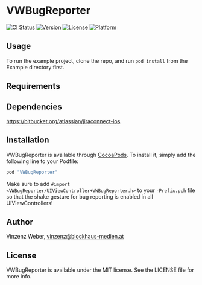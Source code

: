 # VWBugReporter

[![CI Status](http://img.shields.io/travis/vinzenzweber/VWBugReporter.svg?style=flat)](https://travis-ci.org/vinzenzweber/VWBugReporter)
[![Version](https://img.shields.io/cocoapods/v/VWBugReporter.svg?style=flat)](http://cocoapods.org/pods/VWBugReporter)
[![License](https://img.shields.io/cocoapods/l/VWBugReporter.svg?style=flat)](http://cocoapods.org/pods/VWBugReporter)
[![Platform](https://img.shields.io/cocoapods/p/VWBugReporter.svg?style=flat)](http://cocoapods.org/pods/VWBugReporter)

## Usage

To run the example project, clone the repo, and run `pod install` from the Example directory first.

## Requirements

## Dependencies

https://bitbucket.org/atlassian/jiraconnect-ios

## Installation

VWBugReporter is available through [CocoaPods](http://cocoapods.org). To install
it, simply add the following line to your Podfile:

```ruby
pod "VWBugReporter"
```

Make sure to add `#import <VWBugReporter/UIViewController+VWBugReporter.h>` to your `-Prefix.pch` file so that the shake gesture for bug reporting is enabled in all UIViewControllers!


## Author

Vinzenz Weber, vinzenz@blockhaus-medien.at

## License

VWBugReporter is available under the MIT license. See the LICENSE file for more info.
